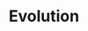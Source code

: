 ---
layout: guide
title: "Evolution"
category: "Biology"
link: "https://docs.google.com/document/d/1pqie2io9OkNCJJLmI611X4iaHpfa8jfW6gzwzxe6cNE/pub?embedded=true"
description: "Darwin's principles and social behaviors."
---
